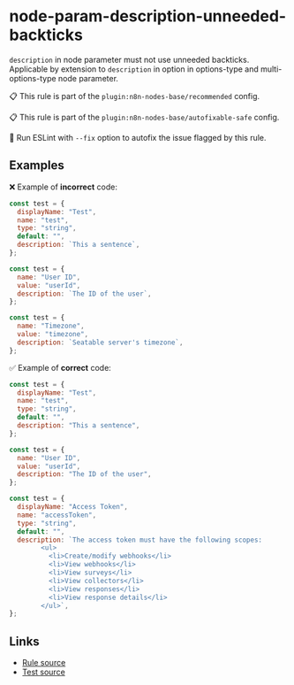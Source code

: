 [//]: # "File generated from a template. Do not edit this file directly."

# node-param-description-unneeded-backticks

`description` in node parameter must not use unneeded backticks. Applicable by extension to `description` in option in options-type and multi-options-type node parameter.

📋 This rule is part of the `plugin:n8n-nodes-base/recommended` config.

📋 This rule is part of the `plugin:n8n-nodes-base/autofixable-safe` config.

🔧 Run ESLint with `--fix` option to autofix the issue flagged by this rule.

## Examples

❌ Example of **incorrect** code:

```js
const test = {
  displayName: "Test",
  name: "test",
  type: "string",
  default: "",
  description: `This a sentence`,
};

const test = {
  name: "User ID",
  value: "userId",
  description: `The ID of the user`,
};

const test = {
  name: "Timezone",
  value: "timezone",
  description: `Seatable server's timezone`,
};
```

✅ Example of **correct** code:

```js
const test = {
  displayName: "Test",
  name: "test",
  type: "string",
  default: "",
  description: "This a sentence",
};

const test = {
  name: "User ID",
  value: "userId",
  description: "The ID of the user",
};

const test = {
  displayName: "Access Token",
  name: "accessToken",
  type: "string",
  default: "",
  description: `The access token must have the following scopes:
        <ul>
          <li>Create/modify webhooks</li>
          <li>View webhooks</li>
          <li>View surveys</li>
          <li>View collectors</li>
          <li>View responses</li>
          <li>View response details</li>
        </ul>`,
};
```

## Links

- [Rule source](../../lib/rules/node-param-description-unneeded-backticks.ts)
- [Test source](../../tests/node-param-description-unneeded-backticks.test.ts)
